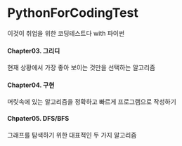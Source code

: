 # PythonForCodingTest
이것이 취업을 위한 코딩테스트다 with 파이썬



#### Chapter03. 그리디
현재 상황에서 가장 좋아 보이는 것만을 선택하는 알고리즘
#### Chapter04. 구현
머릿속에 있는 알고리즘을 정확하고 빠르게 프로그램으로 작성하기
#### Chpater05. DFS/BFS
그래프를 탐색하기 위한 대표적인 두 가지 알고리즘
